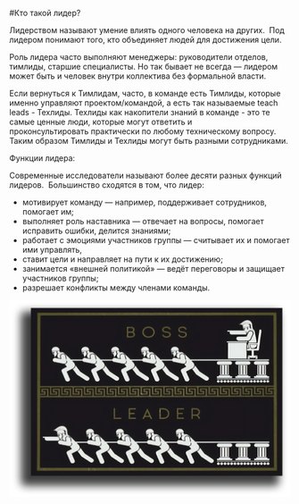 #Кто такой лидер?   

Лидерством называют умение влиять одного человека на других. 
Под лидером понимают того, кто объединяет людей для достижения цели. 

Роль лидера часто выполняют менеджеры: руководители отделов, тимлиды, старшие специалисты.
Но так бывает не всегда — лидером может быть и человек внутри коллектива без формальной власти.

Если вернуться к Тимлидам, часто, в команде есть Тимлиды, которые именно управляют проектом/командой, а есть так называемые teach leads - Техлиды. Техлиды как накопители знаний в команде - это те самые ценные люди, которые могут ответить и проконсультировать практически по любому техническому вопросу. 
Таким образом Тимлиды и Техлиды могут быть разными сотрудниками.

Функции лидера:

Современные исследователи называют более десяти разных функций лидеров. 
Большинство сходятся в том, что лидер:
- мотивирует команду — например, поддерживает сотрудников, помогает им;
- выполняет роль наставника — отвечает на вопросы, помогает исправить ошибки, делится знаниями;
- работает с эмоциями участников группы — считывает их и помогает ими управлять,
- ставит цели и направляет на пути к их достижению;
- занимается «внешней политикой» — ведёт переговоры и защищает участников группы;
- разрешает конфликты между членами команды.

![подпись1](/src/markdownText/lider/boss.png)